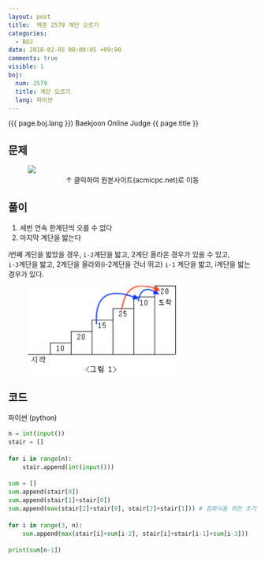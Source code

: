 ```yaml
---
layout: post
title:  백준 2579 계단 오르기
categories:
  - BOJ
date: 2018-02-05 00:00:05 +09:00
comments: true
visible: 1
boj:
  num: 2579
  title: 계단 오르기
  lang: 파이썬
---
```


({{ page.boj.lang }}) Baekjoon Online Judge {{ page.title }}


## 문제

<figure>
<a href="https://www.acmicpc.net/problem/{{ page.boj.num }}" target="_blank">
<img src="/assets/posts/boj/{{ page.boj.num }}.png"></a>
<figcaption align="middle">
&uarr; 클릭하여 원본사이트(acmicpc.net)로 이동
</figcaption>
</figure>

## 풀이

1. 세번 연속 한계단씩 오를 수 없다
2. 마지막 계단을 밟는다

i번째 계단을 밟았을 경우, `i-2`계단을 밟고, 2계단 올라온 경우가 있을 수 있고, <br />
`i-3`계단을 밟고, 2계단을 올라와(i-2계단을 건너 뛰고) `i-1` 계단을 밟고, i계단을 밟는 경우가 있다. <br />

<figure>
<img src="/assets/posts/20180205/101.png" width="300">
</figure>

## 코드
파이썬 (python)
```py
n = int(input())
stair = []

for i in range(n):
    stair.append(int(input()))

sum = []
sum.append(stair[0])
sum.append(stair[1]+stair[0])
sum.append(max(stair[2]+stair[0], stair[2]+stair[1])) # 점화식을 위한 초기 3개값

for i in range(3, n):
    sum.append(max(stair[i]+sum[i-2], stair[i]+stair[i-1]+sum[i-3]))

print(sum[n-1])
```
